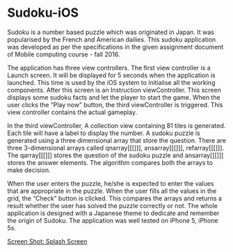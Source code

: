 # Sudoku-iOS
Sudoku is a number based puzzle which was originated in Japan. It was popularised by the French and American dailies. This sudoku application was developed as per the specifications in the given assignment document of Mobile computing course - fall 2016.

The application has three view controllers. The first view controller is a Launch screen. It will be displayed for 5 seconds when the application is launched. This time is used by the iOS system to initialise all the working components. After this screen is an Instruction viewController. This screen displays some sudoku facts and let the player to start the game. When the user clicks the “Play now” button, the third viewController is triggered. This view controller contains the actual gameplay. 


In the third viewController, A collection view containing 81 tiles is generated. Each tile will have a label to display the number. A sudoku puzzle is generated using a three dimensional array that store the question. There are three 3-dimensional arrays called qnarray[[[]]], ansarray[[[]]], refarray[[[]]]. The qarray[[[]]] stores the question of the sudoku puzzle and ansarray[[[]]] stores the answer elements. The algorithm compares both the arrays to make decision. 


When the user enters the puzzle, he/she is expected to enter the values that are appropriate in the puzzle. When the user fills all the values in the grid, the “Check” button is clicked. This compares the arrays and returns a result whether the user has solved the puzzle correctly or not.   The whole application is designed with a Japanese theme to dedicate and remember the origin of Sudoku. The application was well tested on iPhone 5, iPhone 5s.

[Screen Shot: Splash Screen](https://raw.githubusercontent.com/jeyabalaji/Sudoku-iOS/master/Screenshots/1.png?raw=true "Splash Screen")
